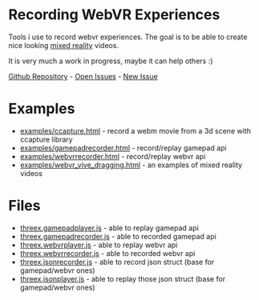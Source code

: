 # Recording WebVR Experiences

Tools i use to record webvr experiences. The goal is to be able to create 
nice looking [mixed reality](https://en.wikipedia.org/wiki/Mixed_reality) videos.

It is very much a work in progress, maybe it can help others :)

[Github Repository](http://github.com/jeromeetienne/recording-webvr.js/) - 
[Open Issues](http://github.com/jeromeetienne/recording-webvr.js/issues/) -
[New Issue](http://github.com/jeromeetienne/recording-webvr.js/issues/new)


# Examples
- [examples/ccapture.html](https://jeromeetienne.github.io/recording-webvr/examples/ccapture.html) - record a webm movie from a 3d scene with ccapture library
- [examples/gamepadrecorder.html](https://jeromeetienne.github.io/recording-webvr/examples/gamepadrecorder.html) - record/replay gamepad api
- [examples/webvrrecorder.html](https://jeromeetienne.github.io/recording-webvr/examples/webvrrecorder.html) - record/replay webvr api
- [examples/webvr_vive_dragging.html](https://jeromeetienne.github.io/recording-webvr/examples/webvr_vive_dragging.html) - an examples of mixed reality videos


# Files
- [threex.gamepadplayer.js](https://github.com/jeromeetienne/recording-webvr/blob/master/threex.gamepadplayer.js) - able to replay gamepad api
- [threex.gamepadrecorder.js](https://github.com/jeromeetienne/recording-webvr/blob/master/threex.gamepadrecorder.js) - able to recorded gamepad api
- [threex.webvrplayer.js](https://github.com/jeromeetienne/recording-webvr/blob/master/threex.webvrplayer.js) - able to replay webvr api
- [threex.webvrrecorder.js](https://github.com/jeromeetienne/recording-webvr/blob/master/threex.webvrrecorder.js) - able to recorded webvr api
- [threex.jsonrecorder.js](https://github.com/jeromeetienne/recording-webvr/blob/master/threex.jsonrecorder.js) - able to record json struct (base for gamepad/webvr ones)
- [threex.jsonplayer.js](https://github.com/jeromeetienne/recording-webvr/blob/master/threex.jsonplayer.js) - able to replay those json struct (base for gamepad/webvr ones)
